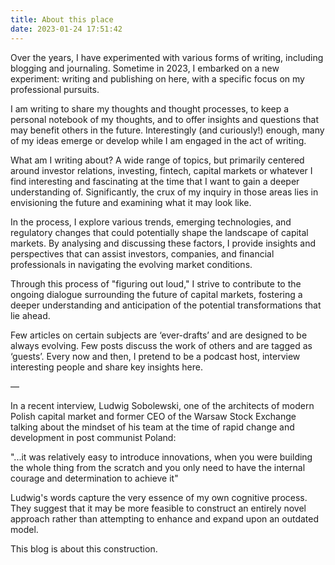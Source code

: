```yaml
---
title: About this place
date: 2023-01-24 17:51:42
---
```


Over the years, I have experimented with various forms of writing, including blogging and journaling. Sometime in 2023, I embarked on a new experiment: writing and publishing on here, with a specific focus on my professional pursuits.

I am writing to share my thoughts and thought processes, to keep a personal notebook of my thoughts, and to offer insights and questions that may benefit others in the future. Interestingly (and curiously!) enough, many of my ideas emerge or develop while I am engaged in the act of writing.

What am I writing about? A wide range of topics, but primarily centered around investor relations, investing, fintech, capital markets or whatever I find interesting and fascinating at the time that I want to gain a deeper understanding of. Significantly, the crux of my inquiry in those areas lies in envisioning the future and examining what it may look like.

In the process, I explore various trends, emerging technologies, and regulatory changes that could potentially shape the landscape of capital markets. By analysing and discussing these factors, I provide insights and perspectives that can assist investors, companies, and financial professionals in navigating the evolving market conditions.

Through this process of "figuring out loud," I strive to contribute to the ongoing dialogue surrounding the future of capital markets, fostering a deeper understanding and anticipation of the potential transformations that lie ahead.

Few articles on certain subjects are ‘ever-drafts’ and are designed to be always evolving. Few posts discuss the work of others and are tagged as ‘guests’. Every now and then, I pretend to be a podcast host, interview interesting people and share key insights here.

—

In a recent interview, Ludwig Sobolewski, one of the architects of modern Polish capital market and former CEO of the Warsaw Stock Exchange talking about the mindset of his team at the time of rapid change and development in post communist Poland:

"...it was relatively easy to introduce innovations, when you were building the whole thing from the scratch and you only need to have the internal courage and determination to achieve it"

Ludwig's words capture the very essence of my own cognitive process. They suggest that it may be more feasible to construct an entirely novel approach rather than attempting to enhance and expand upon an outdated model.

This blog is about this construction.